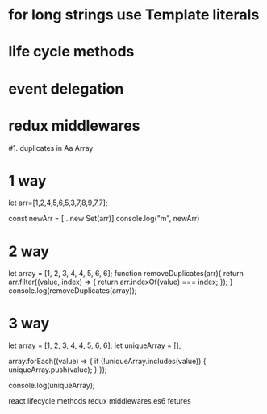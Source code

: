 # for long strings use Template literals 
# life cycle methods
#  event delegation
#  redux middlewares
#1. duplicates in Aa Array 

# 1  way 
let arr=[1,2,4,5,6,5,3,7,8,9,7,7];

const newArr = [...new Set(arr)]
console.log("m", newArr)

# 2 way

let array = [1, 2, 3, 4, 4, 5, 6, 6];
function removeDuplicates(arr){
return  arr.filter((value, index) => {
    return arr.indexOf(value) === index;
});
}
console.log(removeDuplicates(array));

# 3 way

let array = [1, 2, 3, 4, 4, 5, 6, 6];
let uniqueArray = [];

array.forEach((value) => {
    if (!uniqueArray.includes(value)) {
        uniqueArray.push(value);
    }
});

console.log(uniqueArray);

react lifecycle methods 
redux middlewares
es6  fetures
